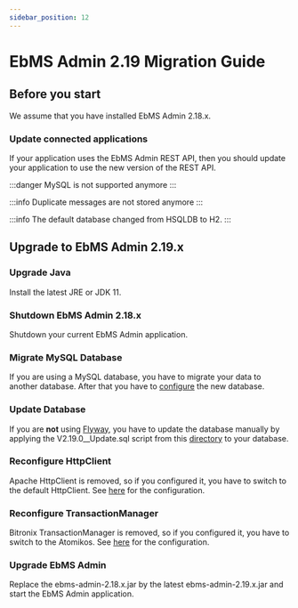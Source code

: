 ```yaml
---
sidebar_position: 12
---
```


# EbMS Admin 2.19 Migration Guide

## Before you start

We assume that you have installed EbMS Admin 2.18.x.

### Update connected applications

If your application uses the EbMS Admin REST API, then you should update your application to use the new version of the REST API.

:::danger
MySQL is not supported anymore
:::

:::info
Duplicate messages are not stored anymore
:::

:::info
The default database changed from HSQLDB to H2.
:::

## Upgrade to EbMS Admin 2.19.x

### Upgrade Java

Install the latest JRE or JDK 11.

### Shutdown EbMS Admin 2.18.x

Shutdown your current EbMS Admin application.

### Migrate MySQL Database

If you are using a MySQL database, you have to migrate your data to another database. After that you have to [configure](/ebms-core/database.md#database-configuration) the new database.

### Update Database

If you are **not** using [Flyway](database#initialize-flyway), you have to update the database manually by applying the V2.19.0__Update.sql script from this [directory](https://github.com/eluinstra/ebms-core/tree/ebms-core-2.19.x/src/main/resources/nl/clockwork/ebms/db/migration) to your database.

### Reconfigure HttpClient

Apache HttpClient is removed, so if you configured it, you have to switch to the default HttpClient. See [here](/ebms-core/properties.md#httpclient) for the configuration.

### Reconfigure TransactionManager

Bitronix TransactionManager is removed, so if you configured it, you have to switch to the Atomikos. See [here](/ebms-core/properties.md#transactionmanager) for the configuration.

### Upgrade EbMS Admin

Replace the ebms-admin-2.18.x.jar by the latest ebms-admin-2.19.x.jar and start the EbMS Admin application.

